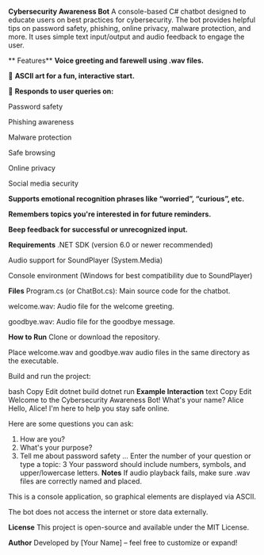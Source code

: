 **Cybersecurity Awareness Bot**
A console-based C# chatbot designed to educate users on best practices for cybersecurity. The bot provides helpful tips on password safety, phishing, online privacy, malware protection, and more. It uses simple text input/output and audio feedback to engage the user.

** Features**
**Voice greeting and farewell using .wav files.**

🎨 **ASCII art for a fun, interactive start.**

🤖 **Responds to user queries on:**

Password safety

Phishing awareness

Malware protection

Safe browsing

Online privacy

Social media security

 **Supports emotional recognition phrases like “worried”, “curious”, etc.**

 **Remembers topics you're interested in for future reminders.**

 **Beep feedback for successful or unrecognized input.**

 **Requirements**
.NET SDK (version 6.0 or newer recommended)

Audio support for SoundPlayer (System.Media)

Console environment (Windows for best compatibility due to SoundPlayer)

 **Files**
Program.cs (or ChatBot.cs): Main source code for the chatbot.

welcome.wav: Audio file for the welcome greeting.

goodbye.wav: Audio file for the goodbye message.

 **How to Run**
Clone or download the repository.

Place welcome.wav and goodbye.wav audio files in the same directory as the executable.

Build and run the project:

bash
Copy
Edit
dotnet build
dotnet run
 **Example Interaction**
text
Copy
Edit
Welcome to the Cybersecurity Awareness Bot!
What's your name? Alice
Hello, Alice! I'm here to help you stay safe online.

Here are some questions you can ask:
1. How are you?
2. What's your purpose?
3. Tell me about password safety
...
Enter the number of your question or type a topic: 3
Your password should include numbers, symbols, and upper/lowercase letters.
 **Notes**
If audio playback fails, make sure .wav files are correctly named and placed.

This is a console application, so graphical elements are displayed via ASCII.

The bot does not access the internet or store data externally.

 **License**
This project is open-source and available under the MIT License.

 **Author**
Developed by [Your Name] – feel free to customize or expand!
